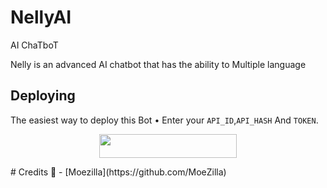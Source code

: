# NellyAI
AI ChaTboT

Nelly is an advanced AI chatbot that 
has the ability to Multiple language
## Deploying
The easiest way to deploy this Bot
• Enter your ```API_ID```,```API_HASH``` And ```TOKEN```.
<p align="center"><a href="https://heroku.com/deploy?template=https://github.com/daveh566/NellyAI"> <img src="https://img.shields.io/badge/Deploy%20To%20Heroku-purple?style=for-the-badge&logo=heroku" width="220" height="38.45"/></a></p>
# Credits 🤗
- [Moezilla](https://github.com/MoeZilla)

